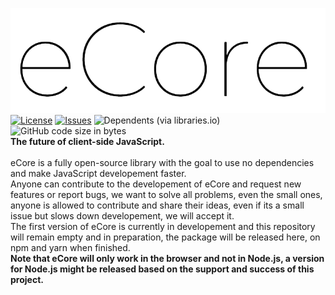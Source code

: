 ![Logo](./logo.png)<br>
[![License](https://img.shields.io/github/license/Power-Up-Studio/eCore.svg)](https://github.com/Power-Up-Studio/eCore/blob/main/LICENSE)
[![Issues](https://img.shields.io/github/issues/Power-Up-Studio/eCore.svg)](https://github.com/Power-Up-Studio/eCore/issues)
![Dependents (via libraries.io)](https://img.shields.io/librariesio/dependents/npm/e-core)
![GitHub code size in bytes](https://img.shields.io/github/languages/code-size/Power-Up-Studio/eCore)<br>
**The future of client-side JavaScript.**<br><br>
eCore is a fully open-source library with the goal to use no dependencies and make JavaScript developement faster.<br>
Anyone can contribute to the developement of eCore and request new features or report bugs, we want to solve all problems, even the small ones, anyone is allowed to contribute and share their ideas, even if its a small issue but slows down developement, we will accept it.<br>
The first version of eCore is currently in developement and this repository will remain empty and in preparation, the package will be released here, on npm and yarn when finished.<br>
**Note that eCore will only work in the browser and not in Node.js, a version for Node.js might be released based on the support and success of this project.**
